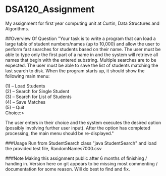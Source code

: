 # DSA120_Assignment
My assignment for first year computing unit at Curtin, Data Structures and Algorithms.

##Overview Of Question
"Your task is to write a program that can load a large table of student numbers/names (up to 10,000) and allow the user to perform fast searches for students based on their name. The user must be able to type only the first part of a name in and the system will retrieve all names that begin with the entered substring. Multiple searches are to be expected. The user must be able to save the list of students matching the last search to disk.
When the program starts up, it should show the following main menu:

(1) – Load Students  
(2) – Search for Single Student  
(3) – Search for List of Students  
(4) – Save Matches  
(5) – Quit  
Choice:>  

The user enters in their choice and the system executes the desired option (possibly involving further user input). After the option has completed processing, the main menu should be re-displayed."

###Usage
Run from StudentSearch class "java StudentSearch" and load the provided test file, RandomNames7000.csv

###Note
Making this assignment public after 6 months of finishing / handing in. Version here on git appears to be missing most commenting / documentation for some reason. Will do best to find and fix.
